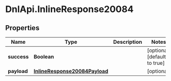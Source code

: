 # DnlApi.InlineResponse20084

## Properties
Name | Type | Description | Notes
------------ | ------------- | ------------- | -------------
**success** | **Boolean** |  | [optional] [default to true]
**payload** | [**InlineResponse20084Payload**](InlineResponse20084Payload.md) |  | [optional] 


